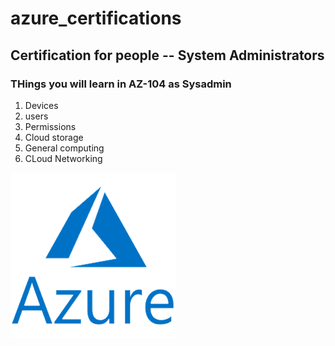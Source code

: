# azure_certifications

## Certification for people -- System Administrators 

### THings you will learn in AZ-104 as Sysadmin 

<ol>
  <li> Devices </li>
  <li> users  </li>
  <li> Permissions </li>
  <li> Cloud storage  </li>
  <li> General computing  </li>
  <li> CLoud Networking </li>
  
</ol>

<img src="Azure.png">

